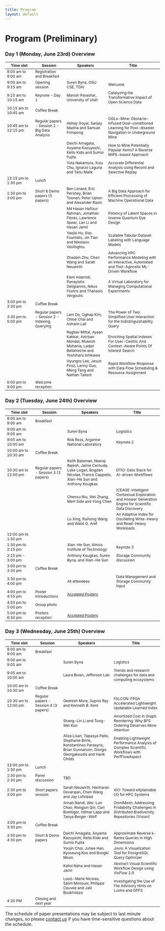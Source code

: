 ```yaml
---
title: Program
layout: default
---
```


# Program (Preliminary)

<style scoped>
    table
    {
        font-size: 12px;
        table-layout: fixed;
    }

    th:nth-child(1)
    {
        width: 80px;
        overflow: hidden;
    }
</style>

### Day 1 (Monday, June 23rd) Overview

| Time slot            | Session                                         | Speakers                                                                                               | Title                                                                                                  |
| -------------------- | ----------------------------------------------- | ------------------------------------------------------------------------------------------------------ | ------------------------------------------------------------------------------------------------------ |
| 8:00 am to 9:00 am   | Registration and Breakfast                      |
| 9:00 am to 9:15 am   | Opening session                                 | Suren Byna, OSU CSE, TDAI                                                                              | Welcome                                                                                                |
| 9:15 am to 10:15 am  | Keynote - Day 1                                 | Manish Parashar, University of Utah                                                                    | Catalyzing the Transformative Impact of Open Science Data                                              |
| 10:15 am to 10:45 am | Coffee Break                                    |
| 10:45 am to 12:15 pm | Regular papers - Session 1 - Big Data Analysis  | Abhay Goyal, Sanjay Madria and Samuel Frimpong                                                         | OGLe-Mine: Obstacle-infused Goal-conditioned Learning for Post-disaster Navigation in Underground Mine |
|                      |                                                 | Daichi Amagata, Aoyama Kazuyoshi, Keito Kido and Sumio Fujita                                          | How to Mine Potentially Popular Items? A Reverse MIPS-based Approach                                   |
|                      |                                                 | Yuta Nakamura, Xulu Chu, Ignacio Laguna and Tanu Malik                                                 | Accurate Differential Analysis using Record and Selective Replay                                       |
| 12:15 pm to 1:30 pm  | Lunch                                           |
| 1:30 pm to 3:00 pm   | Short & Demo papers (5 papers)                  | Ben Lenard, Eric Pershey, Brian Toonen, Peter Upton and Alexander Rasin                                | A Big Data Approach for Efficient Processing of Machine Operational Data                               |
|                      |                                                 | Md Hasan Hafizur Rahman, Jonathan Flores, Lawrence Spear, Lan Li and Hasan Jamil                       | Potency of Latent Spaces in Inverse Quantum Dye Design                                                 |
|                      |                                                 | Yaojie Hu, Ilias Fountalis, Jin Tian and Nikolaos Vasiloglou                                           | Scalable Tabular Dataset Labeling with Language Models                                                 |
|                      |                                                 | Zhaobin Zhu, Chen Wang and Sarah Neuwirth                                                              | Advancing HPC Performance Modeling with an Interactive, Automated and Tool-Agnostic ML-Driven Workflow |
|                      |                                       | Eleni Adamidi, Panayiotis Deligiannis, Nikos Foutris and Thanasis Vergoulis                                                | A Virtual Laboratory for Managing Computational Experiments                                   |
| 3:00 pm to 3:30 pm   | Coffee Break                                    |
| 3:30 pm to 5:00 pm   | Regular papers - Session 2 - Indexing, Querying | Lam Do, Oghap Kim, Chloe Chai and Ashwin Lall                                                          | The Power of Two: Simplified User Interaction for the Indistinguishability Query                       |
|                      |                                                 | Raghav Mittal, Ayaan Kakkar, Anirban Mondal, Mukesh Mohania, Ladjel Bellatreche and Yoshiharu Ishikawa | Enriching Spatial Indexes For User-Centric And Context-Aware Points Of Interest Search                 |
|                      |                                                 | Hyungro Lee, Jesun Firoz, Lenny Guo, Meng Tang and Nathan Tallent                                      | Rapid Workflow Response with Data Flow Scheduling & Resource Assignment                                |
|                      |                                                 |                                                                                                        |                                                                                                        |
| 6:00 pm to 9:00 pm   | Welcome reception                               |

### Day 2 (Tuesday, June 24th) Overview

| Time slot            | Session                               | Speakers                                                                                                                  | Title                                                                                                 |
| -------------------- | ------------------------------------- | ------------------------------------------------------------------------------------------------------------------------- | ----------------------------------------------------------------------------------------------------- |
| 8:00 am to 9:00 am   | Breakfast                             |
| 9:00 am to 9:05 am   |                                       | Suren Byna                                                                                                                | Logistics                                                                                             |
| 9:05 am to 10:00 am  |                                       | Rob Ross, Argonne National Laboratory                                                                                     | Keynote 2                                                                                             |
| 10:00 am to 10:30 am | Coffee Break                          |
| 10:30 am to 12:00 pm | Regular papers - Session 3 (3 papers) | Keith Bateman, Neeraj Rajesh, Jaime Cernuda, Luke Logan, Bogdan Nicolae, Franck Cappello, Xian-He Sun and Anthony Kougkas | DTIO: Data Stack for AI-driven Workflows                                                              |
|                      |                                       | Chenxu Niu, Wei Zhang, Mert Side and Yong Chen                                                                            | ICEAGE: Intelligent Contextual Exploration and Answer Generation Engine for Scientific Data Discovery |
|                      |                                       | Lu Xing, Ruihong Wang and Walid G. Aref                                                                                   | An Adaptive Index for Oscillating Write-Heavy and Read-Heavy Workloads                                |
| 12:00 pm to 1:30 pm  |                                       |
| 1:30 pm to 2:15 pm   |          | Xian-He Sun, Illinois Institute of Technology                                                                                                                          | Keynote 3                                                                                                       |
| 2:15 pm - 3:00 pm    |          |    Anthony Kougkas, Suren Byna, and Xian-He Sun |     Storage Community discussion    |
| 3:00 pm to 3:30 pm   | Coffee Break                          |
| 3:30 pm to 4:00 pm   |          |    All attendees                                     |     Data Management and Storage Community Input      |
| 4:00 pm to 4:55 pm   | Poster Introductions               |  <a href="https://ssdbm.org/2025/accepted-posters">Accepted Posters</a>           |                                                 |
| 4:55 pm to 5:00 pm   | Group photo                        |                            |                                                 |
| 5:00 pm to 6:30 pm   | Posters reception                  | <a href="https://ssdbm.org/2025/accepted-posters">Accepted Posters</a>

### Day 3 (Wednesday, June 25th) Overview

| Time slot            | Session                               | Speakers                                                                                                                   | Title                                                                                         |
| -------------------- | ------------------------------------- | -------------------------------------------------------------------------------------------------------------------------- | --------------------------------------------------------------------------------------------- |
| 8:00 am to 9:00 am   | Breakfast                             |
| 9:00 am to 9:05 am   |                                       | Suren Byna                                                                                                                 | Logistics                                                                                     |
| 9:05 am to 10:00 am  |                                       | Laura Biven, Jefferson Lab                                                                                                 | Trends and research challenges for data and computing ecosystems                              |
| 10:00 am to 10:30 am | Coffee Break                          |
| 10:30 am to 12:00 pm | Regular papers - Session 4 (3 papers) | Geetesh More, Suprio Ray and Kenneth B. Kent                                                                               | FALCON: FPGA Accelerated Lightweight Updatable Learned Index                                  |
|                      |                                       | Shang-Lin Li and Tung-Wei Kuo                                                                                              | Amortized Cost in Graph Reordering: Why BFS Ordering Deserves More Attention                  |
|                      |                                       | Aliza Lisan, Tapasya Patki, Stephanie Brink, Konstantinos Parasyris, Brian Gunnarson, Giorgis Georgakoudis and Hank Childs | Enabling Lightweight Performance Analysis of Complex Scientific Workflows with PerfFlowAspect |
| 12:00 pm to 1:30 pm  | Lunch                                 |
| 1:30 pm to 2:30 pm   | Panel discussion                      | TBD                                                                                                                        |                                                                                               |
|                      |                                       |                                                                                                                            |                                                                                               |
| 2:30 pm to 3:00 pm   | Short papers session                  | Sarah Neuwirth, Hariharan Devarajan, Chen Wang and Jay Lofstead                                                            | XIO: Toward eXplainable I/O for HPC Systems                                                   |
|                      |                                                 | Arnab Nandi, Wei-Lun Chao, Rongjun Qin, Carl Boettiger, Hilmar Lapp and Tanya Berger-Wolf              | OmniMesh: Addressing Findability Challenges in Distributed Biodiversity Repositories [Vision]          |
| 3:00 pm to 3:30 pm   | Coffee Break                          |
| 3:30 pm to 4:30 pm   | Short & Demo papers                   | Daichi Amagata, Aoyama Kazuyoshi, Keito Kido and Sumio Fujita                                                              | Approximate Reverse k-Ranks Queries in High Dimensions                                        |
|                      |                                       | Yoojin Choi, Juhee Han, Kyoseung Koo and Bongki Moon                                                                       | Jovis: A Visualization Tool for PostgreSQL Query Optimizer                                    |
|                      |                                       | Kallol Naha and Hasan Jamil                                                                                                | Abstract Visual Scientific Workflow Design using VisFlow 2.0                                  |
|                      |                                       | Louis-Marie Nicolas, Salim Mimouni, Philippe Couvée and Jalil Boukhobza                                                    | Investigating the Use of File Advisory Hints on Lustre and GPFS                               |
| 4:30 PM              | Closing and next year                 |

<!-- # Research Sessions -->

<!-- See [accepted papers](./accepted-papers.md) to read the abstracts for the complete list of full, short, demonstration, and poster papers to appear at SSDBM 2025. -->

<!-- ## Day 1 (TBD) -->

<!-- <h6 id="research-session-1"></h6> -->
<!-- ### Research Session 1 : TBD --> 

<!-- Session Chair: TBD <br> -->

The schedule of paper presentations may be subject to last minute changes, so please [contact us](mailto:ssdbm2025@easychair.org) if you have time-sensitive questions about the schedule.
